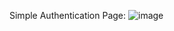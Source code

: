 Simple Authentication Page:
![image](https://github.com/user-attachments/assets/b865ad82-5a37-4708-94b2-2241403d5f59)
